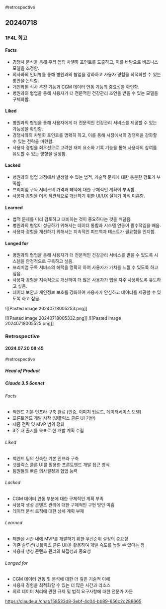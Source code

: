 #retrospective 
## 20240718

### 1F4L 회고

#### Facts

- 경쟁사 분석을 통해 우리 앱의 차별화 포인트를 도출하고, 이를 바탕으로 비즈니스 모델을 조정함.
- 의사와의 인터뷰를 통해 병원과의 협업을 강화하고 사용자 경험을 최적화할 수 있는 방안을 논의함.
- 개인화된 식사 추천 기능과 CGM 데이터 연동 기능의 중요성을 확인함.
- 병원과의 협업을 통해 사용자가 더 전문적인 건강관리 조언을 받을 수 있는 모델을 구체화함.

#### Liked

- 병원과의 협업을 통해 사용자에게 더 전문적인 건강관리 서비스를 제공할 수 있는 가능성을 확인함.
- 경쟁사와의 차별화 포인트를 명확히 하고, 이를 통해 시장에서의 경쟁력을 강화할 수 있는 전략을 마련함.
- 사용자 경험을 최우선으로 고려한 재미 요소와 기록 기능을 통해 사용자의 참여를 유도할 수 있는 방향을 설정함.

#### Lacked

- 병원과의 협업 과정에서 발생할 수 있는 법적, 기술적 문제에 대한 충분한 검토가 부족함.
- 프리미엄 구독 서비스의 가격과 혜택에 대한 구체적인 계획이 부족함.
- 사용자 경험을 더욱 직관적으로 개선하기 위한 UI/UX 설계가 아직 미흡함.

#### Learned

- 법적 문제를 미리 검토하고 대비하는 것이 중요하다는 것을 깨달음.
- 병원과의 협업이 성공하기 위해서는 데이터 통합과 시스템 연동이 필수적임을 배움.
- 사용자 경험을 개선하기 위해서는 지속적인 피드백과 테스트가 필요함을 인지함.

#### Longed for

- 병원과의 협업을 통해 사용자가 더 전문적인 건강관리 서비스를 받을 수 있도록 시스템을 안정적으로 구축하고 싶음.
- 프리미엄 구독 서비스의 혜택을 명확히 하여 사용자가 가치를 느낄 수 있도록 하고 싶음.
- 사용자 경험을 지속적으로 개선하여 더 많은 사용자가 앱을 자주 사용하도록 유도하고 싶음.
- 데이터 보안과 개인정보 보호를 강화하여 사용자가 안심하고 데이터를 제공할 수 있도록 하고 싶음.

![[Pasted image 20240718005253.png]]

![[Pasted image 20240718005332.png]]
![[Pasted image 20240718005525.png]]

### Retrospective

#### 2024.07.20 08:45

#retrospective

##### Head of Product

##### Claude 3.5 Sonnet

###### Facts

- 백엔드 기본 인프라 구축 완료 (인증, 이미지 업로드, 데이터베이스 모델)
- 프론트엔드 개발 시작 (넷플릭스 클론 UI 기반)
- 제품 전략 및 MVP 범위 정의
- 3주 내 출시를 목표로 한 개발 계획 수립

###### Liked

- 백엔드 팀의 신속한 기본 인프라 구축
- 넷플릭스 클론 UI를 활용한 프론트엔드 개발 접근 방식
- 팀원들의 빠른 의사결정과 협업 능력

###### Lacked

- CGM 데이터 연동 부분에 대한 구체적인 계획 부족
- 사용자 생성 콘텐츠 관리에 대한 구체적인 구현 방안 미흡
- 데이터 분석 로직에 대한 상세 계획 부재

###### Learned

- 제한된 시간 내에 MVP를 개발하기 위한 우선순위 설정의 중요성
- 기존 솔루션(넷플릭스 클론 UI)을 활용하여 개발 속도를 높일 수 있다는 점
- 사용자 생성 콘텐츠 관리의 복잡성과 중요성

###### Longed for

- CGM 데이터 연동 및 분석에 대한 더 깊은 기술적 이해
- 사용자 경험을 최적화할 수 있는 더 많은 시간과 리소스
- 의료 데이터 처리에 관한 규제 및 법적 요구사항에 대한 전문가 자문

https://claude.ai/chat/158533d8-3ebf-4c04-bb89-656c2c288665
